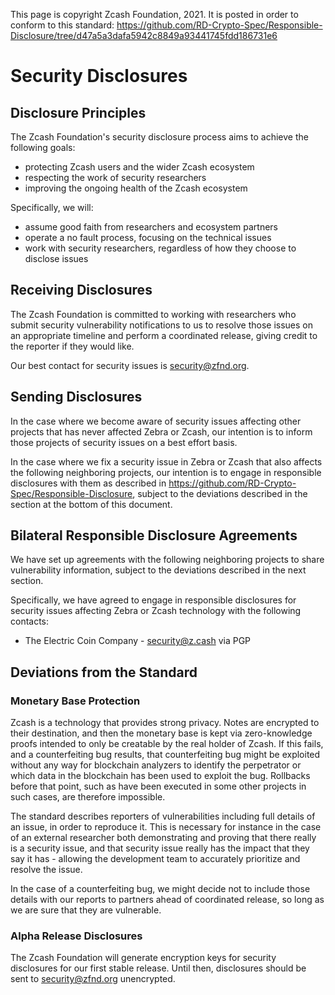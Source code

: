 This page is copyright Zcash Foundation, 2021. It is posted in order to conform to this standard: https://github.com/RD-Crypto-Spec/Responsible-Disclosure/tree/d47a5a3dafa5942c8849a93441745fdd186731e6

# Security Disclosures

## Disclosure Principles

The Zcash Foundation's security disclosure process aims to achieve the following goals:
- protecting Zcash users and the wider Zcash ecosystem
- respecting the work of security researchers
- improving the ongoing health of the Zcash ecosystem

Specifically, we will:
- assume good faith from researchers and ecosystem partners
- operate a no fault process, focusing on the technical issues
- work with security researchers, regardless of how they choose to disclose issues

## Receiving Disclosures

The Zcash Foundation is committed to working with researchers who submit security vulnerability notifications to us to resolve those issues on an appropriate timeline and perform a coordinated release, giving credit to the reporter if they would like.

Our best contact for security issues is security@zfnd.org.

## Sending Disclosures

In the case where we become aware of security issues affecting other projects that has never affected Zebra or Zcash, our intention is to inform those projects of security issues on a best effort basis.

In the case where we fix a security issue in Zebra or Zcash that also affects the following neighboring projects, our intention is to engage in responsible disclosures with them as described in https://github.com/RD-Crypto-Spec/Responsible-Disclosure, subject to the deviations described in the section at the bottom of this document.

## Bilateral Responsible Disclosure Agreements

We have set up agreements with the following neighboring projects to share vulnerability information, subject to the deviations described in the next section.

Specifically, we have agreed to engage in responsible disclosures for security issues affecting Zebra or Zcash technology with the following contacts:

- The Electric Coin Company - security@z.cash via PGP

## Deviations from the Standard

### Monetary Base Protection

Zcash is a technology that provides strong privacy. Notes are encrypted to their destination, and then the monetary base is kept via zero-knowledge proofs intended to only be creatable by the real holder of Zcash. If this fails, and a counterfeiting bug results, that counterfeiting bug might be exploited without any way for blockchain analyzers to identify the perpetrator or which data in the blockchain has been used to exploit the bug. Rollbacks before that point, such as have been executed in some other projects in such cases, are therefore impossible.

The standard describes reporters of vulnerabilities including full details of an issue, in order to reproduce it. This is necessary for instance in the case of an external researcher both demonstrating and proving that there really is a security issue, and that security issue really has the impact that they say it has - allowing the development team to accurately prioritize and resolve the issue.

In the case of a counterfeiting bug, we might decide not to include those details with our reports to partners ahead of coordinated release, so long as we are sure that they are vulnerable.

### Alpha Release Disclosures

The Zcash Foundation will generate encryption keys for security disclosures for our first stable release. Until then, disclosures should be sent to security@zfnd.org unencrypted.
